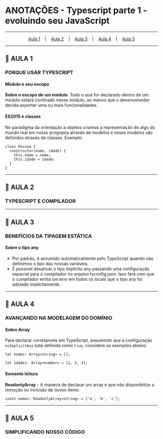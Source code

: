 # ANOTAÇÕES - Typescript parte 1 - evoluindo seu JavaScript

--- 

<p align="center">
  <a href="#-aula-1">Aula 1</a> &nbsp;&nbsp;&nbsp;|&nbsp;&nbsp;&nbsp;
  <a href="#-aula-2">Aula 2</a> &nbsp;&nbsp;&nbsp;|&nbsp;&nbsp;&nbsp;
  <a href="#-aula-3">Aula 3</a> &nbsp;&nbsp;&nbsp;|&nbsp;&nbsp;&nbsp;
  <a href="#-aula-4">Aula 4</a> &nbsp;&nbsp;&nbsp;|&nbsp;&nbsp;&nbsp;
  <a href="#-aula-5">Aula 5</a> 
</p>

---

## 📌 AULA 1
### PORQUE USAR TYPESCRIPT
#### Módulo e seu escopo
**Sobre o escopo de um módulo**: Tudo o que for declarado dentro de um módulo estará confinado nesse módulo, ao menos que o desenvolvedor decida exportar uma ou mais funcionalidades.

#### ES2015 e classes
No paradigma da orientação a objetos criamos a representação de algo do mundo real em nosso programa através de modelos e esses modelos são definidos através de classes.
Exemplo:
```
class Pessoa {
  constructor(nome, idade) {
    this.nome = nome;
    this.idade = idade;
  }
}
```

---

## 📌 AULA 2
### TYPESCRIPT E COMPILADOR

---

## 📌 AULA 3
### BENEFÍCIOS DA TIPAGEM ESTÁTICA
####  Sobre o tipo any
  - Por padrão, é assumido automaticamente pelo TypeScript quando não definimos o tipo das nossas variáveis.
  - É possível desativar o tipo implícito any passando uma configuração especial para o compilador no arquivo tsconfig.json. Isso fará com que o compilador emita um erro em todos os locais que o tipo any foi adotado implicitamente.

---

## 📌 AULA 4
### AVANÇANDO NA MODELAGEM DO DOMÍNIO
####  Sobre Array
Para declarar corretamete em TypeScript, assumindo que a configuração ```noImplicitAny``` está definida como ```true```, considere os exemplos abaixo:

```
let nomes: Array<string> = [];
```
```
let idades: Array<number> = [1, 2, 3];
```

#### Somente leitura
**ReadonlyArray** - A maneira de  declarar um array e que não disponibilize a remoção ou inclusão de novos items:

```
const nomes: ReadonlyArray<string> = ['a', 'b', 'c'];
```

---

## 📌 AULA 5
### SIMPLIFICANDO NOSSO CÓDIGO